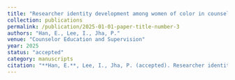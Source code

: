 ```yaml
---
title: "Researcher identity development among women of color in counselor education"
collection: publications
permalink: /publication/2025-01-01-paper-title-number-3
authors: "Han, E., Lee, I., Jha, P."
venue: "Counselor Education and Supervision"
year: 2025
status: "accepted"
category: manuscripts
citation: "**Han, E.**, Lee, I., Jha, P. (accepted). Researcher identity development among women of color in counselor education. Counselor Education and Supervision."
---
```


